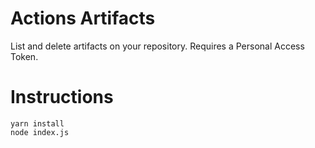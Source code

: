 # Actions Artifacts

List and delete artifacts on your repository. Requires a Personal Access Token.

# Instructions

```
yarn install
node index.js
```
